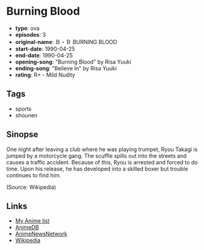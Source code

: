 # Burning Blood

-   **type**: ova
-   **episodes**: 3
-   **original-name**: Ｂ・Ｂ BURNING BLOOD
-   **start-date**: 1990-04-25
-   **end-date**: 1990-04-25
-   **opening-song**: "Burning Blood" by Risa Yuuki
-   **ending-song**: "Believe In" by Risa Yuuki
-   **rating**: R+ - Mild Nudity

## Tags

-   sports
-   shounen

## Sinopse

One night after leaving a club where he was playing trumpet, Ryou Takagi is jumped by a motorcycle gang. The scuffle spills out into the streets and causes a traffic accident. Because of this, Ryou is arrested and forced to do time. Upon his release, he has developed into a skilled boxer but trouble continues to find him.

(Source: Wikipedia)

## Links

-   [My Anime list](https://myanimelist.net/anime/9177/Burning_Blood)
-   [AnimeDB](http://anidb.info/perl-bin/animedb.pl?show=anime&aid=4180)
-   [AnimeNewsNetwork](http://www.animenewsnetwork.com/encyclopedia/anime.php?id=3284)
-   [Wikipedia](<https://en.wikipedia.org/wiki/B.B._(manga)>)
